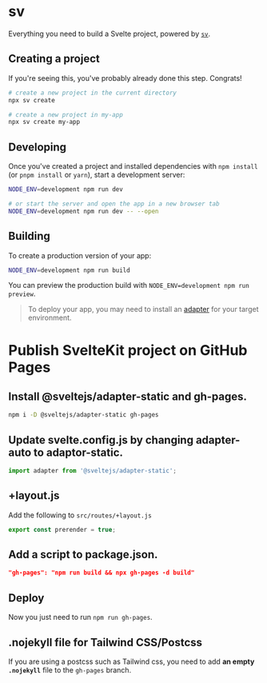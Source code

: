 # sv

Everything you need to build a Svelte project, powered by [`sv`](https://github.com/sveltejs/cli).

## Creating a project

If you're seeing this, you've probably already done this step. Congrats!

```bash
# create a new project in the current directory
npx sv create

# create a new project in my-app
npx sv create my-app
```

## Developing

Once you've created a project and installed dependencies with `npm install` (or `pnpm install` or `yarn`), start a development server:

```bash
NODE_ENV=development npm run dev

# or start the server and open the app in a new browser tab
NODE_ENV=development npm run dev -- --open
```

## Building

To create a production version of your app:

```bash
NODE_ENV=development npm run build
```

You can preview the production build with `NODE_ENV=development npm run preview`.

> To deploy your app, you may need to install an [adapter](https://svelte.dev/docs/kit/adapters) for your target environment.

# Publish SvelteKit project on GitHub Pages

## Install @sveltejs/adapter-static and gh-pages. 

```sh
npm i -D @sveltejs/adapter-static gh-pages
```

## Update svelte.config.js by changing adapter-auto to adaptor-static.

```js
import adapter from '@sveltejs/adapter-static';
```

## +layout.js

Add the following to `src/routes/+layout.js`

```js
export const prerender = true;
```

## Add a script to package.json. 

```json
"gh-pages": "npm run build && npx gh-pages -d build"
```

## Deploy

Now you just need to run `npm run gh-pages`.

## .nojekyll file for Tailwind CSS/Postcss

If you are using a postcss such as Tailwind css, you need to add **an empty `.nojekyll`** file to the `gh-pages` branch.
